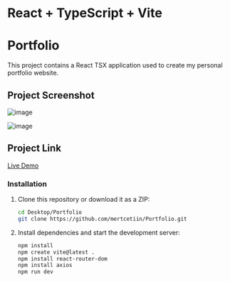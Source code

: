 # React + TypeScript + Vite

# Portfolio

This project contains a React TSX application used to create my personal portfolio website.

## Project Screenshot

![image](https://github.com/mertcetiin/Portfolio/assets/102957602/8769fab8-1c52-4cb1-93e6-337d5d8d73ab)

![image](https://github.com/mertcetiin/Portfolio/assets/102957602/97776519-e005-4044-adee-ad97f0f1fe30)

## Project Link

[Live Demo](https://portfolio-mertcetiin.vercel.app)


### Installation

1. Clone this repository or download it as a ZIP:

   ```bash
   cd Desktop/Portfolio
   git clone https://github.com/mertcetiin/Portfolio.git

2. Install dependencies and start the development server:

   ```bash
   npm install
   npm create vite@latest .
   npm install react-router-dom
   npm install axios
   npm run dev
